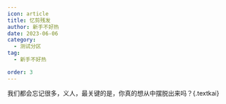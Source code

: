 ```yaml
---
icon: article
title: 忆剪残发
author: 新手不好热
date: 2023-06-06
category:
  - 测试分区
tag:
  - 新手不好热

order: 3
---
```


我们都会忘记很多，义人，最关键的是，你真的想从中摆脱出来吗？{.textkai}

<!-- more -->

<eod />

<Ads />